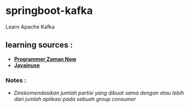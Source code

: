 # springboot-kafka
Learn Apache Kafka

## learning sources : 
- [**Programmer Zaman Now**](https://www.youtube.com/watch?v=JTuGhqdhl68&list=PL-CtdCApEFH8dJMuQGojbjUdLEty8mqYF&index=8)
- [**Javainuse**](https://www.javainuse.com/messaging/kafka/architecture)


### Notes :
- *Direkomendasikan jumlah partisi yang dibuat sama dengan atau lebih dari jumlah aplikasi pada sebuah group consumer*